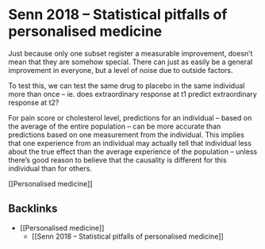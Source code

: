# Senn 2018 – Statistical pitfalls of personalised medicine
Just because only one subset register a measurable improvement, doesn’t mean that they are somehow special. There can just as easily be a  general improvement in everyone, but a level of noise due to outside factors.

To test this, we can test the same drug to placebo in the same individual more than once – ie. does extraordinary response at t1 predict extraordinary response at t2?

For pain score or cholesterol level, predictions for an individual – based on the average of the entire population – can be more accurate than predictions based on one measurement from the individual. This implies that one experience from an individual may actually tell that individual less about the true effect than the average experience of the population – unless there’s good reason to believe that the causality is different for this individual than for others.

[[Personalised medicine]]

## Backlinks
* [[Personalised medicine]]
	* [[Senn 2018 – Statistical pitfalls of personalised medicine]]

<!-- {BearID:74A20C44-6D0C-4511-A970-3173B4557755-640-000003E206E5A7CB} -->
